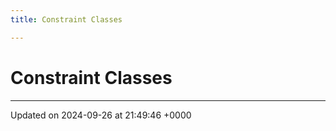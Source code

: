 ```yaml
---
title: Constraint Classes

---
```


# Constraint Classes








-------------------------------

Updated on 2024-09-26 at 21:49:46 +0000